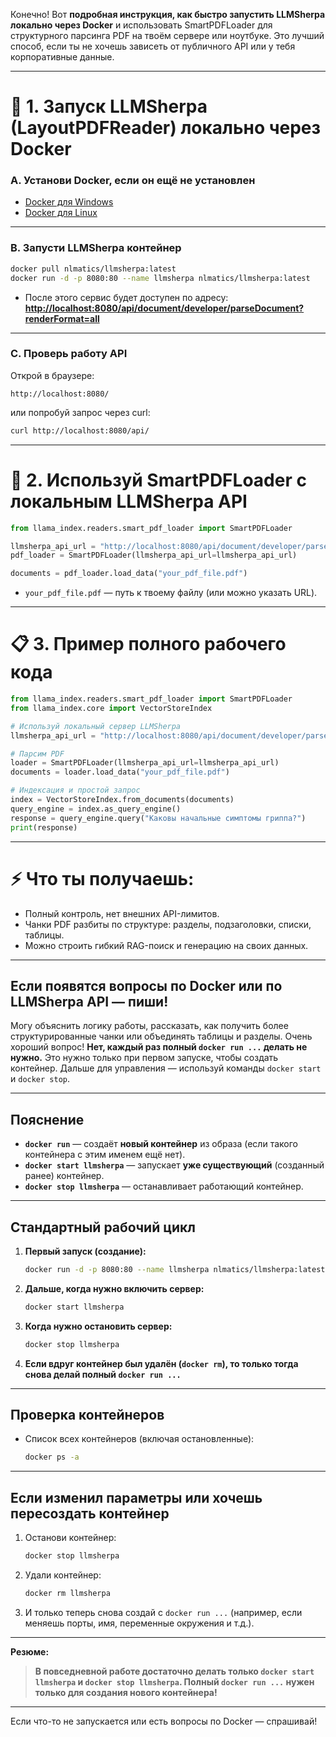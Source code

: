 Конечно! Вот **подробная инструкция, как быстро запустить LLMSherpa локально через Docker** и использовать SmartPDFLoader для структурного парсинга PDF на твоём сервере или ноутбуке.
Это лучший способ, если ты не хочешь зависеть от публичного API или у тебя корпоративные данные.

---

# 🚀 **1. Запуск LLMSherpa (LayoutPDFReader) локально через Docker**

### **A. Установи Docker, если он ещё не установлен**

* [Docker для Windows](https://www.docker.com/products/docker-desktop/)
* [Docker для Linux](https://docs.docker.com/engine/install/)

---

### **B. Запусти LLMSherpa контейнер**

```bash
docker pull nlmatics/llmsherpa:latest
docker run -d -p 8080:80 --name llmsherpa nlmatics/llmsherpa:latest
```

* После этого сервис будет доступен по адресу:
  **[http://localhost:8080/api/document/developer/parseDocument?renderFormat=all](http://localhost:8080/api/document/developer/parseDocument?renderFormat=all)**

---

### **C. Проверь работу API**

Открой в браузере:

```
http://localhost:8080/
```

или попробуй запрос через curl:

```bash
curl http://localhost:8080/api/
```

---

# 🐍 **2. Используй SmartPDFLoader с локальным LLMSherpa API**

```python
from llama_index.readers.smart_pdf_loader import SmartPDFLoader

llmsherpa_api_url = "http://localhost:8080/api/document/developer/parseDocument?renderFormat=all"
pdf_loader = SmartPDFLoader(llmsherpa_api_url=llmsherpa_api_url)

documents = pdf_loader.load_data("your_pdf_file.pdf")
```

* `your_pdf_file.pdf` — путь к твоему файлу (или можно указать URL).

---

# 📋 **3. Пример полного рабочего кода**

```python
from llama_index.readers.smart_pdf_loader import SmartPDFLoader
from llama_index.core import VectorStoreIndex

# Используй локальный сервер LLMSherpa
llmsherpa_api_url = "http://localhost:8080/api/document/developer/parseDocument?renderFormat=all"

# Парсим PDF
loader = SmartPDFLoader(llmsherpa_api_url=llmsherpa_api_url)
documents = loader.load_data("your_pdf_file.pdf")

# Индексация и простой запрос
index = VectorStoreIndex.from_documents(documents)
query_engine = index.as_query_engine()
response = query_engine.query("Каковы начальные симптомы гриппа?")
print(response)
```

---

# ⚡️ **Что ты получаешь:**

* Полный контроль, нет внешних API-лимитов.
* Чанки PDF разбиты по структуре: разделы, подзаголовки, списки, таблицы.
* Можно строить гибкий RAG-поиск и генерацию на своих данных.

---

## **Если появятся вопросы по Docker или по LLMSherpa API — пиши!**

Могу объяснить логику работы, рассказать, как получить более структурированные чанки или объединять таблицы и разделы.
Очень хороший вопрос!
**Нет, каждый раз полный `docker run ...` делать не нужно.**
Это нужно только при первом запуске, чтобы создать контейнер.
Дальше для управления — используй команды `docker start` и `docker stop`.

---

## **Пояснение**

* **`docker run`** — создаёт **новый контейнер** из образа (если такого контейнера с этим именем ещё нет).
* **`docker start llmsherpa`** — запускает **уже существующий** (созданный ранее) контейнер.
* **`docker stop llmsherpa`** — останавливает работающий контейнер.

---

## **Стандартный рабочий цикл**

1. **Первый запуск (создание):**

   ```bash
   docker run -d -p 8080:80 --name llmsherpa nlmatics/llmsherpa:latest
   ```
2. **Дальше, когда нужно включить сервер:**

   ```bash
   docker start llmsherpa
   ```
3. **Когда нужно остановить сервер:**

   ```bash
   docker stop llmsherpa
   ```
4. **Если вдруг контейнер был удалён (`docker rm`), то только тогда снова делай полный `docker run ...`**

---

## **Проверка контейнеров**

* Список всех контейнеров (включая остановленные):

  ```bash
  docker ps -a
  ```

---

## **Если изменил параметры или хочешь пересоздать контейнер**

1. Останови контейнер:

   ```bash
   docker stop llmsherpa
   ```
2. Удали контейнер:

   ```bash
   docker rm llmsherpa
   ```
3. И только теперь снова создай с `docker run ...` (например, если меняешь порты, имя, переменные окружения и т.д.).

---

**Резюме:**

> **В повседневной работе достаточно делать только `docker start llmsherpa` и `docker stop llmsherpa`. Полный `docker run ...` нужен только для создания нового контейнера!**

---

Если что-то не запускается или есть вопросы по Docker — спрашивай!
